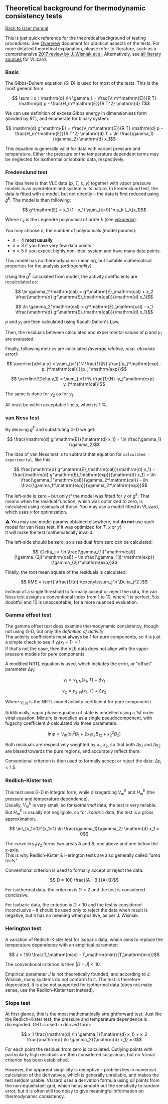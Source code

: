 ## Theoretical background for thermodynamic consistency tests

[Back to User manual](manual.md)

This is just quick reference for the theoretical background of testing procedures.
See [Overview](tests.md) document for practical aspects of the tests.
For more detailed theoretical explanation, please refer to literature, such as a comprehensive
[2017 review by J. Wisniak et al.](https://doi.org/10.1016/j.jct.2016.10.038)
Alternatively, see [all literary sources](../references.md) for VLizard.

### Basis

The Gibbs-Duhem equation _(G-D)_ is used for most of the tests.
This is the most general form:
```math
    \sum_i x_i \mathrm{d} \ln \gamma_i = \frac{V_m^\mathrm{E}}{R T} \mathrm{d} p - \frac{H_m^\mathrm{E}}{R T^2} \mathrm{d} T
```

We can use definition of excess Gibbs energy in dimensionless form (divided by $RT$), and enumerate for binary system:
```math
    \mathrm{d} g^\mathrm{E} = \frac{V_m^\mathrm{E}}{R T} \mathrm{d} p - \frac{H_m^\mathrm{E}}{R T^2} \mathrm{d} T + \ln \frac{\gamma_1}{\gamma_2} \mathrm{d} x_1
```
This equation is generally valid for data with variant pressure and temperature.
Either the pressure or the temperature dependent terms may be neglected for isothermal or isobaric data, respectively.

### Fredenslund test

The idea here is that VLE data ($p$, $T$, $x$, $y$) together with vapor pressure models is an overdetermined system in its nature.
In Fredenslund test, the data is fitted with a model, but not directly – the data is first reduced using $g^\mathrm{E}$.
The model is then following:

```math
    g^\mathrm{E} = x_1 (1 - x_1) \sum_{k=0}^n a_k L_k(x_1)
```
Where $L_k$ is the Legendre polynomial of order $k$ (see [wikipedia](https://en.wikipedia.org/wiki/Legendre_polynomials\#Shifted_Legendre_polynomials)).

You may choose $n$, the number of polynomials (model params):
- $n=4$ **most usually**
- $n=3$ if you have very few data points
- $n=5$ if you expect highly non-ideal system and have many data points.

This model has no thermodynamic meaning, but suitable mathematical properties for the analysis _(orthogonality)_.

Using the $g^\mathrm{E}$ calculated from model, the activity coefficients are recalculated as:
```math
    \ln \gamma_1^\mathrm{cal} = g^\mathrm{E}_\mathrm{cal} + x_2 \tfrac{\mathrm{d} g^\mathrm{E}_\mathrm{cal}}{\mathrm{d} x_1}
```
```math
    \ln \gamma_2^\mathrm{cal} = g^\mathrm{E}_\mathrm{cal} - x_1 \tfrac{\mathrm{d} g^\mathrm{E}_\mathrm{cal}}{\mathrm{d} x_1}
```

$p$ and $y_1$ are then calculated using Raoult-Dalton's Law.

Then, the residuals between calculated and experimental values of $p$ and $y_1$ are evaluated.

Finally, following metrics are calculated _(average relative, resp. absolute error)_: 

```math
    \overline{\delta p} = \sum_{j=1}^N \frac{1}{N} \frac{|p_j^\mathrm{exp} - p_j^\mathrm{cal}|}{p_j^\mathrm{exp}}
```

```math
    \overline{\Delta y_1} = \sum_{j=1}^N \frac{1}{N} |y_j^\mathrm{exp} - y_j^\mathrm{cal}|
```

The same is done for $y_2$ as for $y_1$.

All must be within acceptable limits, which is 1 %.

### van Ness test

By deriving $g^\mathrm{E}$ and substituting G-D we get:

```math
    \frac{\mathrm{d} g^\mathrm{E}}{\mathrm{d} x_1} = \ln \frac{\gamma_1}{\gamma_2}
```

The idea of van Ness test is to subtract that equation for `calculated - experimental`, like this:

```math
    \frac{\mathrm{d} g^\mathrm{E}_\mathrm{cal}}{\mathrm{d} x_1} - \frac{\mathrm{d} g^\mathrm{E}_\mathrm{exp}}{\mathrm{d} x_1} = \ln \frac{\gamma_1^\mathrm{cal}}{\gamma_2^\mathrm{cal}} - \ln \frac{\gamma_1^\mathrm{exp}}{\gamma_2^\mathrm{exp}}
```

The left-side is zero – but only if the model was fitted for $\gamma$ or $g^\mathrm{E}$.
That means when the residual function, which was optimized to zero, is calculated using residuals of those.
You may use a model fitted in VLizard, which uses $\gamma$ for optimization.

⚠ You may use model params obtained elsewhere, but **do not** use such model for van Ness test, if it was optimized for $T$, $x$ or $y$!  
It will make the test mathematically invalid.

The left-side should be zero, so a residual from zero can be calculated:

```math
    \Delta_j = \ln \frac{\gamma_{1j}^\mathrm{cal}}{\gamma_{2j}^\mathrm{cal}} - \ln \frac{\gamma_{1j}^\mathrm{exp}}{\gamma_{2j}^\mathrm{exp}}
```

Finally, the root mean square of the residuals is calculated:

```math
    RMS = \sqrt{ \tfrac{1}{n} \textstyle\sum_j^n \Delta_j^2 }
```

Instead of a single threshold to formally accept or reject the data, the van Ness test assigns a conventional index from 1 to 10, where 1 is perfect, 5 is doubtful and 10 is unacceptable, for a more nuanced evaluation.

### Gamma offset test

The gamma offset test does examine thermodynamic consistency, though not using G-D, but only the _definition of activity_.  
The activity coefficients must always be 1 for pure components, so it is just a simple check to see if $\gamma_i(x_i = 1) = 1$.  
If that's not the case, then the VLE data does not align with the vapor pressure models for pure components.

A modified NRTL equation is used, which includes the error, or "offset" parameter $\Delta \gamma_i$:

```math
    \gamma_1 = \gamma_{1,N}(x_1, T) + \Delta \gamma_1
```
```math
    \gamma_2 = \gamma_{2,N}(x_1, T) + \Delta \gamma_2
```
Where $\gamma_{i,N}$ is the NRTL model activity coefficient for pure component $i$.

Additionally, vapor phase equation of state is modelled using a 1st order virial equation.
Mixture is modelled as a single pseudocomponent, with fugacity coefficient $\phi$ calculated via three parameters:
```math
    \ln \phi = V_m (x_1^2 B_1 + 2 x_1 x_2 B_{12} + x_2^2 B_2)
```

Both residuals are respectively weighted by $x_1$, $x_2$, so that both $\Delta \gamma_1$ and $\Delta \gamma_2$ are biased towards the pure regions, and accurately reflect them.

Conventional criterion is then used to formally accept or reject the data: $\Delta \gamma_i < 1.5 %$.

### Redlich-Kister test

This test uses G-D in integral form, while disregarding $V_m^\mathrm{E}$ and $H_m^\mathrm{E}$ (the pressure and temperature dependence).  
Usually, $V_m^\mathrm{E}$ is very small, so for _isothermal_ data, the test is very reliable.  
But $H_m^\mathrm{E}$ is usually not negligible, so for _isobaric_ data, the test is a gross approximation.
```math
    \int_{x_1=0}^{x_1=1} \ln \frac{\gamma_1}{\gamma_2} \mathrm{d} x_1 = 0
```

The curve $\ln \gamma_1 / \gamma_2$ forms two areas $A$ and $B$, one above and one below the x-axis.  
This is why Redlich-Kister & Herington tests are also generally called _"area tests"_.

Conventional criterion is used to formally accept or reject the data.

```math
    D = 100 \frac{|A - B|}{A+B}
```

For isothermal data, the criterion is $D < 2$ and the test is considered conclusive.

For isobaric data, the criterion is $D < 10$ and the test is considered inconclusive – it should be used only to reject the data when result is negative, but it has no meaning when positive, as per J. Wisniak.

### Herington test

A variation of Redlich-Kister test for isobaric data, which aims to replace the temperature dependence with an empirical parameter: 

```math
    J = 150 \frac{T_\mathrm{max} - T_\mathrm{min}}{T_\mathrm{min}}
```

The conventional criterion is then $|D-J| < 10$.

Empirical parameter $J$ is not theoretically founded, and according to J. Wisniak, many systems do not conform to it.
The test is therefore deprecated.
It is also not supported for isothermal data (does not make sense, use the Redlich-Kister test instead).

### Slope test

At first glance, this is the most mathematically straightforward test.
Just like the Redlich-Kister test, the pressure and temperature dependence is disregarded.
G-D is used in _derived_ form:

```math
    x_1 \frac{\mathrm{d} \ln \gamma_1}{\mathrm{d} x_1} + x_2 \frac{\mathrm{d} \ln \gamma_2}{\mathrm{d} x_1} = 0
```

For each point the residual from zero is calculated.
Outlying points with particularly high residuals are then considered suspicious, but no formal criterion has been established.

However, the apparent simplicity is deceptive – problem lies in numerical calculation of the derivatives, which is generally unreliable, and makes the test seldom usable.
VLizard uses a derivation formula using _all_ points from the non-equidistant grid, which helps smooth out the sensitivity to random error, but it is often still too noisy to give meaningful information on thermodynamic consistency.
